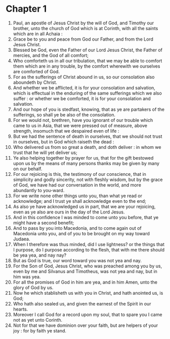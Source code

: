 # Chapter 1

1. Paul, an apostle of Jesus Christ by the will of God, and Timothy our brother, unto the church of God which is at Corinth, with all the saints which are in all Achaia :
2. Grace be to you and peace from God our Father, and from the Lord Jesus Christ.
3. Blessed be God, even the Father of our Lord Jesus Christ, the Father of mercies, and the God of all comfort;
4. Who comforteth us in all our tribulation, that we may be able to comfort them which are in any trouble, by the comfort wherewith we ourselves are comforted of God.
5. For as the sufferings of Christ abound in us, so our consolation also aboundeth by Christ.
6. And whether we be afflicted, it is for your consolation and salvation, which is effectual in the enduring of the same sufferings which we also suffer : or whether we be comforted, it is for your consolation and salvation.
7. And our hope of you is stedfast, knowing, that as ye are partakers of the sufferings, so shall ye be also of the consolation.
8. For we would not, brethren, have you ignorant of our trouble which came to us in Asia, that we were pressed out of measure, above strength, insomuch that we despaired even of life :
9. But we had the sentence of death in ourselves, that we should not trust in ourselves, but in God which raiseth the dead :
10. Who delivered us from so great a death, and doth deliver : in whom we trust that he will yet deliver us;
11. Ye also helping together by prayer for us, that for the gift bestowed upon us by the means of many persons thanks may be given by many on our behalf.
12. For our rejoicing is this, the testimony of our conscience, that in simplicity and godly sincerity, not with fleshly wisdom, but by the grace of God, we have had our conversation in the world, and more abundantly to you-ward.
13. For we write none other things unto you, than what ye read or acknowledge; and I trust ye shall acknowledge even to the end;
14. As also ye have acknowledged us in part, that we are your rejoicing, even as ye also are ours in the day of the Lord Jesus.
15. And in this confidence I was minded to come unto you before, that ye might have a second benefit;
16. And to pass by you into Macedonia, and to come again out of Macedonia unto you, and of you to be brought on my way toward Judaea.
17. When I therefore was thus minded, did I use lightness? or the things that I purpose, do I purpose according to the flesh, that with me there should be yea yea, and nay nay?
18. But as God is true, our word toward you was not yea and nay.
19. For the Son of God, Jesus Christ, who was preached among you by us, even by me and Silvanus and Timotheus, was not yea and nay, but in him was yea.
20. For all the promises of God in him are yea, and in him Amen, unto the glory of God by us.
21. Now he which stablisheth us with you in Christ, and hath anointed us, is God;
22. Who hath also sealed us, and given the earnest of the Spirit in our hearts.
23. Moreover I call God for a record upon my soul, that to spare you I came not as yet unto Corinth.
24. Not for that we have dominion over your faith, but are helpers of your joy : for by faith ye stand.

